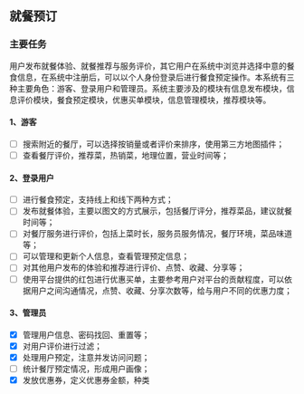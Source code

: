 ## 就餐预订
### 主要任务
用户发布就餐体验、就餐推荐与服务评价，其它用户在系统中浏览并选择中意的餐食信息，在系统中注册后，可以以个人身份登录后进行餐食预定操作。本系统有三种主要角色：游客、登录用户和管理员。系统主要涉及的模块有信息发布模块，信息评价模块，餐食预定模块，优惠买单模块，信息管理模块，推荐模块等。
  
#### 1、游客
- [ ] 搜索附近的餐厅，可以选择按销量或者评价来排序，使用第三方地图插件；
- [ ] 查看餐厅评价，推荐菜，热销菜，地理位置，营业时间等；

#### 2、登录用户
- [ ] 进行餐食预定，支持线上和线下两种方式；
- [ ] 发布就餐体验，主要以图文的方式展示，包括餐厅评分，推荐菜品，建议就餐时间等；
- [ ] 对餐厅服务进行评价，包括上菜时长，服务员服务情况，餐厅环境，菜品味道等；
- [ ] 可以管理和更新个人信息，查看管理预定信息；
- [ ] 对其他用户发布的体验和推荐进行评价、点赞、收藏、分享等；
- [ ] 使用平台提供的红包进行优惠买单，主要参考用户对平台的贡献程度，可以依据用户之间沟通情况，点赞、收藏、分享次数等，给与用户不同的优惠力度；

#### 3、管理员
- [x] 管理用户信息、密码找回、重置等；
- [x] 对用户评价进行过滤；
- [x] 处理用户预定，注意并发访问问题；
- [ ] 统计餐厅预定情况，形成用户画像；
- [x] 发放优惠券，定义优惠券金额，种类
